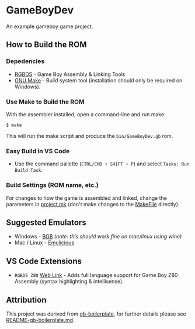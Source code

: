 # GameBoyDev
An example gameboy game project.

## How to Build the ROM

### Depedencies
* [RGBDS](https://github.com/rednex/rgbds) - Game Boy Assembly & Linking Tools
* [GNU Make](https://gnuwin32.sourceforge.net/packages/make.htm) - Build system
tool (installation should only be required on Windows).

### Use Make to Build the ROM
With the assembler installed, open a command-line and run make:

```
$ make
```

This will run the make script and produce the `bin/GameBoyDev.gb` rom.

### Easy Build in VS Code

* Use the command pallette (`CTRL/CMD + SHIFT + P`) and select
`Tasks: Run Build Task`.

### Build Settings (ROM name, etc.)
For changes to how the game is assembled and linked, change the parameters in
[project.mk](./project.mk) (don't make changes to the [MakeFile](./Makefile)
directly).

## Suggested Emulators

* Windows - [BGB](https://bgb.bircd.org/)
  *(note: this should work fine on mac/linux using wine)*
* Mac / Linux - [Emulicious](https://emulicious.net/)

## VS Code Extensions

* `RGBDS Z80` [Web Link](https://marketplace.visualstudio.com/items?itemName=donaldhays.rgbds-z80) -
  Adds full language support for Game Boy Z80 Assembly (syntax highlighting & intellisense).

## Attribution
This project was derived from
[gb-boilerplate](https://github.com/ISSOtm/gb-boilerplate), for further details
please see [README-gb-boilerplate.md](./README-gb-boilerplate.md).
